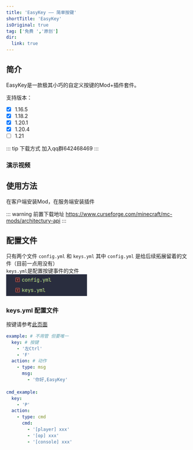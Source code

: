 ```yaml
---
title: 'EasyKey —— 简单按键'
shortTitle: 'EasyKey'
isOriginal: true
tag: ['免费 ','原创']
dir:
  link: true
---
```


## 简介
EasyKey是一款极其小巧的自定义按键的Mod+插件套件。  

支持版本： 
- [x] 1.16.5
- [x] 1.18.2
- [x] 1.20.1
- [x] 1.20.4
- [ ] 1.21

::: tip 下载方式 加入qq群642468469
:::

### 演示视频
<BiliBili bvid="BV1AoxmehEU7" />


## 使用方法
在客户端安装Mod，在服务端安装插件

::: warning 
前置下载地址 https://www.curseforge.com/minecraft/mc-mods/architectury-api
:::

## 配置文件
只有两个文件 `config.yml` 和 `keys.yml`
其中 `config.yml` 是给后续拓展留着的文件（目前一点用没有）  
`keys.yml`是配置按键事件的文件  
![](image.png)


### keys.yml 配置文件

按键请参考[此页面](keys.md)

```yaml
example: # 不用管 但要唯一
  key: # 按键
    - '左Ctrl'
    - 'F'
  action: # 动作
    - type: msg
      msg:
        - '你好,EasyKey'

cmd_example:
  key:
    - 'P'
  action:
    - type: cmd
      cmd:
        - '[player] xxx'
        - '[op] xxx'
        - '[console] xxx'
```